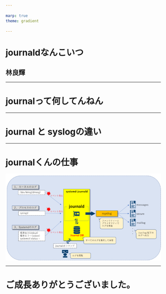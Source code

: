 ```yaml
--- 

marp: true
theme: gradient

---
```



# journaldなんこいつ
## 林良輝

--- 

# journalって何してんねん


---

# journal と syslogの違い
---

# journalくんの仕事
![](fig/journal2.png)

--- 

# ご成長ありがとうございました。